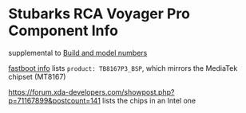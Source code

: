 # Stubarks RCA Voyager Pro Component Info

supplemental to [Build and model numbers](efd91838-1c73-4862-a8f2-664ae1327bc5.md)

[fastboot info](65abc453-7c1e-43ce-9594-a1183423b7b9.md) lists `product: TB8167P3_BSP`, which mirrors the MediaTek chipset (MT8167)

https://forum.xda-developers.com/showpost.php?p=71167899&postcount=141 lists the chips in an Intel one
